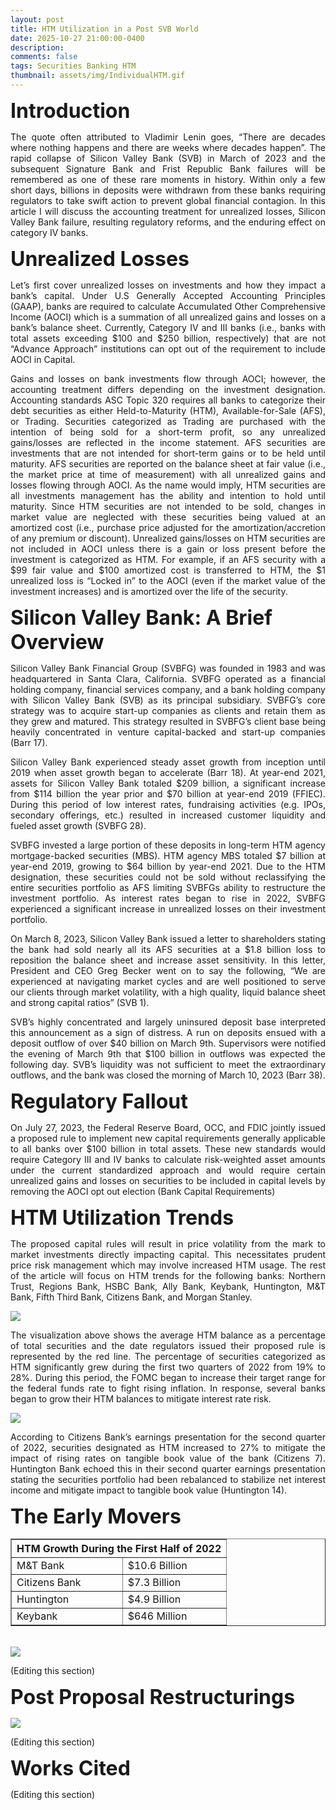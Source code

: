 ```yaml
---
layout: post
title: HTM Utilization in a Post SVB World
date: 2025-10-27 21:00:00-0400
description: 
comments: false
tags: Securities Banking HTM
thumbnail: assets/img/IndividualHTM.gif
---
```


<p style="text-align: left;"><font size="+3"><b>Introduction</b></font></p>

<p align="justify">
The quote often attributed to Vladimir Lenin goes, “There are decades where nothing happens and there are weeks where decades happen”.  The rapid collapse of Silicon Valley Bank (SVB) in March of 2023 and the subsequent Signature Bank and Frist Republic Bank failures will be remembered as one of these rare moments in history.  Within only a few short days, billions in deposits were withdrawn from these banks requiring regulators to take swift action to prevent global financial contagion.  In this article I will discuss the accounting treatment for unrealized losses, Silicon Valley Bank failure, resulting regulatory reforms, and the enduring effect on category IV banks.
</p>


<p style="text-align: left;"><font size="+3"><b>Unrealized Losses</b></font></p>

<p align="justify">
Let’s first cover unrealized losses on investments and how they impact a bank’s capital.  Under U.S Generally Accepted Accounting Principles (GAAP), banks are required to calculate Accumulated Other Comprehensive Income (AOCI) which is a summation of all unrealized gains and losses on a bank’s balance sheet.  Currently, Category IV and III banks (i.e., banks with total assets exceeding $100 and $250 billion, respectively) that are not “Advance Approach” institutions can opt out of the requirement to include AOCI in Capital.  
</p>

<p align="justify">
Gains and losses on bank investments flow through AOCI; however, the accounting treatment differs depending on the investment designation.  Accounting standards ASC Topic 320 requires all banks to categorize their debt securities as either Held-to-Maturity (HTM), Available-for-Sale (AFS), or Trading.  Securities categorized as Trading are purchased with the intention of being sold for a short-term profit, so any unrealized gains/losses are reflected in the income statement.  AFS securities are investments that are not intended for short-term gains or to be held until maturity.  AFS securities are reported on the balance sheet at fair value (i.e., the market price at time of measurement) with all unrealized gains and losses flowing through AOCI.   As the name would imply, HTM securities are all investments management has the ability and intention to hold until maturity.  Since HTM securities are not intended to be sold, changes in market value are neglected with these securities being valued at an amortized cost (i.e., purchase price adjusted for the amortization/accretion of any premium or discount).  Unrealized gains/losses on HTM securities are not included in AOCI unless there is a gain or loss present before the investment is categorized as HTM.  For example, if an AFS security with a $99 fair value and $100 amortized cost is transferred to HTM, the $1 unrealized loss is “Locked in” to the AOCI (even if the market value of the investment increases) and is amortized over the life of the security.  
</p>

<p style="text-align: left;"><font size="+3"><b>Silicon Valley Bank: A Brief Overview</b></font></p>


<p align="justify">
Silicon Valley Bank Financial Group (SVBFG) was founded in 1983 and was headquartered in Santa Clara, California. SVBFG operated as a financial holding company, financial services company, and a bank holding company with Silicon Valley Bank (SVB) as its principal subsidiary.  SVBFG’s core strategy was to acquire start-up companies as clients and retain them as they grew and matured. This strategy resulted in SVBFG’s client base being heavily concentrated in venture capital-backed and start-up companies (Barr 17).   
</p>

<p align="justify">
Silicon Valley Bank experienced steady asset growth from inception until 2019 when asset growth began to accelerate (Barr 18).  At year-end 2021, assets for Silicon Valley Bank totaled $209 billion, a significant increase from $114 billion the year prior and $70 billion at year-end 2019 (FFIEC).  During this period of low interest rates, fundraising activities (e.g. IPOs, secondary offerings, etc.) resulted in increased customer liquidity and fueled asset growth (SVBFG 28).
</p>

<p align="justify">
SVBFG invested a large portion of these deposits in long-term HTM agency mortgage-backed securities (MBS).  HTM agency MBS totaled $7 billion at year-end 2019, growing to $64 billion by year-end 2021.  Due to the HTM designation, these securities could not be sold without reclassifying the entire securities portfolio as AFS limiting SVBFGs ability to restructure the investment portfolio.  As interest rates began to rise in 2022, SVBFG experienced a significant increase in unrealized losses on their investment portfolio.  
</p>

<p align="justify">
On March 8, 2023, Silicon Valley Bank issued a letter to shareholders stating the bank had sold nearly all its AFS securities at a $1.8 billion loss to reposition the balance sheet and increase asset sensitivity.  In this letter, President and CEO Greg Becker went on to say the following, “We are experienced at navigating market cycles and are well positioned to serve our clients through market volatility, with a high quality, liquid balance sheet and strong capital ratios” (SVB 1).
</p>

<p align="justify">
SVB’s highly concentrated and largely uninsured deposit base interpreted this announcement as a sign of distress.  A run on deposits ensued with a deposit outflow of over $40 billion on March 9th.  Supervisors were notified the evening of March 9th that $100 billion in outflows was expected the following day.  SVB’s liquidity was not sufficient to meet the extraordinary outflows, and the bank was closed the morning of March 10, 2023 (Barr 38).
</p>

<p style="text-align: left;"><font size="+3"><b>Regulatory Fallout</b></font></p>

<p align="justify">
On July 27, 2023, the Federal Reserve Board, OCC, and FDIC jointly issued a proposed rule to implement new capital requirements generally applicable to all banks over $100 billion in total assets.  These new standards would require Category III and IV banks to calculate risk-weighted asset amounts under the current standardized approach and would require certain unrealized gains and losses on securities to be included in capital levels by removing the AOCI opt out election (Bank Capital Requirements)
</p>

<p style="text-align: left;"><font size="+3"><b>HTM Utilization Trends</b></font></p>

<p align="justify">
The proposed capital rules will result in price volatility from the mark to market investments directly impacting capital.  This necessitates prudent price risk management which may involve increased HTM usage.  The rest of the article will focus on HTM trends for the following banks: Northern Trust, Regions Bank, HSBC Bank, Ally Bank, Keybank, Huntington, M&T Bank, Fifth Third Bank, Citizens Bank, and Morgan Stanley. 
</p>

<div class="img">
    <img class="col three" src="{{ site.baseurl }}/assets/img/HTMTrend.gif">
</div>


<p align="justify">
The visualization above shows the average HTM balance as a percentage of total securities and the date regulators issued their proposed rule is represented by the red line.  The percentage of securities categorized as HTM significantly grew during the first two quarters of 2022 from 19% to 28%.  During this period, the FOMC began to increase their target range for the federal funds rate to fight rising inflation.  In response, several banks began to grow their HTM balances to mitigate interest rate risk.  
</p>

<div class="img">
    <img class="col three" src="{{ site.baseurl }}/assets/img/IndividualHTM.gif">
</div>

<p align="justify">
According to Citizens Bank’s earnings presentation for the second quarter of 2022, securities designated as HTM increased to 27% to mitigate the impact of rising rates on tangible book value of the bank (Citizens 7).  Huntington Bank echoed this in their second quarter earnings presentation stating the securities portfolio had been rebalanced to stabilize net interest income and mitigate impact to tangible book value (Huntington 14).    
</p>

<p style="text-align: left;"><font size="+3"><b>The Early Movers</b></font></p>


<table border="1" width="100%">
  <tr><th colspan="2">HTM Growth During the First Half of 2022</th></tr>
  <tr><td>M&T Bank</td><td>$10.6 Billion</td></tr>
  <tr><td>Citizens Bank</td><td>$7.3 Billion</td></tr>
  <tr><td>Huntington</td><td>$4.9 Billion</td></tr>
  <tr><td>Keybank</td><td>$646 Million</td></tr>
</table>

<br />


<div class="img">
    <img class="col three" src="{{ site.baseurl }}/assets/img/EarlyMovers.gif">
</div>

<p align="justify">
(Editing this section)    
</p>

<p style="text-align: left;"><font size="+3"><b>Post Proposal Restructurings</b></font></p>

<div class="img">
    <img class="col three" src="{{ site.baseurl }}/assets/img/PostProposal.gif">
</div>

<p align="justify">
(Editing this section)    
</p>

<p style="text-align: left;"><font size="+3"><b>Works Cited</b></font></p>

<p align="justify">
(Editing this section)    
</p>

<br />